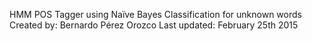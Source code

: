 HMM POS Tagger using Naïve Bayes Classification for unknown words
Created by: Bernardo Pérez Orozco
Last updated: February 25th 2015
